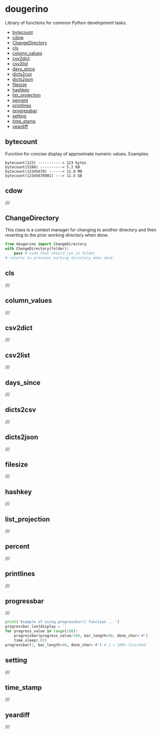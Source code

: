 # dougerino
Library of functions for common Python development tasks.

* [bytecount](#bytecount)
* [cdow](#cdow)
* [ChangeDirectory](#ChangeDirectory)
* [cls](#cls)
* [column_values](#column_values)
* [csv2dict](#csv2dict)
* [csv2list](#csv2list)
* [days_since](#days_since)
* [dicts2csv](#dicts2csv)
* [dicts2json](#dicts2json)
* [filesize](#filesize)
* [hashkey](#hashkey)
* [list_projection](#list_projection)
* [percent](#percent)
* [printlines](#printlines)
* [progressbar](#progressbar)
* [setting](#setting)
* [time_stamp](#time_stamp)
* [yeardiff](#yeardiff)

## bytecount

Function for concise display of approximate numeric values. Examples:

```
bytecount(123) -----------> 123 bytes
bytecount(5280) ----------> 5.2 KB
bytecount(12345678) ------> 11.8 MB
bytecount(12345678901) ---> 11.5 GB
```

## cdow

///

## ChangeDirectory

This class is a context manager for changing to another directory and then reverting to the prior working directory when done.
```python
from dougerino import ChangeDirectory
with ChangeDirectory(folder):
    pass # code that should run in folder
# returns to previous working directory when done
```
## cls

///

## column_values

///

## csv2dict

///

## csv2list

///

## days_since

///

## dicts2csv

///

## dicts2json

///

## filesize

///

## hashkey

///

## list_projection

///

## percent
    
///

## printlines

///

## progressbar

///

```python
print('Example of using progressbar() function ...')
progressbar.lastdisplay = ''
for progress_value in range(100):
    progressbar(progress_value/100, bar_length=80, done_char='#')
    time.sleep(.02)
progressbar(1, bar_length=80, done_char='#') # 1 = 100% finished
```

## setting

///

## time_stamp

///

## yeardiff

///
